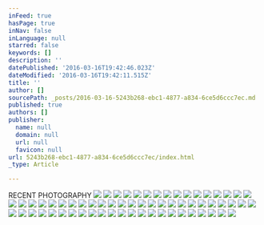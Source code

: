 ```yaml
---
inFeed: true
hasPage: true
inNav: false
inLanguage: null
starred: false
keywords: []
description: ''
datePublished: '2016-03-16T19:42:46.023Z'
dateModified: '2016-03-16T19:42:11.515Z'
title: ''
author: []
sourcePath: _posts/2016-03-16-5243b268-ebc1-4877-a834-6ce5d6ccc7ec.md
published: true
authors: []
publisher:
  name: null
  domain: null
  url: null
  favicon: null
url: 5243b268-ebc1-4877-a834-6ce5d6ccc7ec/index.html
_type: Article

---
```

RECENT PHOTOGRAPHY
![](https://the-grid-user-content.s3-us-west-2.amazonaws.com/f0a49b04-996d-4c3a-9627-321ebea2f430.jpg)
![](https://the-grid-user-content.s3-us-west-2.amazonaws.com/1014526a-4531-4b6c-b56b-3dac10101fe0.jpg)
![](https://the-grid-user-content.s3-us-west-2.amazonaws.com/c156074c-7d76-4e00-a20e-8b3ff03ee5e9.jpg)
![](https://the-grid-user-content.s3-us-west-2.amazonaws.com/e953df91-ba31-4765-b405-c0c3fc02bdd0.jpg)
![](https://the-grid-user-content.s3-us-west-2.amazonaws.com/a7918e77-d5e3-4317-83c4-d317256a9282.jpg)
![](https://the-grid-user-content.s3-us-west-2.amazonaws.com/33ccf5d8-e200-420a-9410-c60509ce60b6.jpg)
![](https://the-grid-user-content.s3-us-west-2.amazonaws.com/6f198c3e-4bd3-40f6-afb2-dfe3eb20164f.jpg)
![](https://the-grid-user-content.s3-us-west-2.amazonaws.com/c651d692-2876-4bc7-be5a-573a4ff81a43.jpg)
![](https://the-grid-user-content.s3-us-west-2.amazonaws.com/2e27b0c2-5ecc-4ed4-99b6-ffb0c2bb8448.jpg)
![](https://the-grid-user-content.s3-us-west-2.amazonaws.com/c42fff4f-c357-459e-b3a7-a519a32f7e41.jpg)
![](https://the-grid-user-content.s3-us-west-2.amazonaws.com/5a9f5922-0761-4e2e-8992-61db3c66bb25.jpg)
![](https://the-grid-user-content.s3-us-west-2.amazonaws.com/9a3869c3-cb42-4bdb-b791-eec6c6513c24.jpg)
![](https://the-grid-user-content.s3-us-west-2.amazonaws.com/60f0cd0d-bcb8-4957-8722-1770c8371312.jpg)
![](https://the-grid-user-content.s3-us-west-2.amazonaws.com/787de247-df91-4820-bfe7-3576f2ad8dee.jpg)
![](https://the-grid-user-content.s3-us-west-2.amazonaws.com/d18de12f-bf63-40d8-a607-ccd1fbf35530.jpg)
![](https://the-grid-user-content.s3-us-west-2.amazonaws.com/0e978217-f94a-4a24-82b6-bd291c1180d4.jpg)
![](https://the-grid-user-content.s3-us-west-2.amazonaws.com/bf24c593-ae72-4bd3-ab99-60a5112b148d.jpg)
![](https://the-grid-user-content.s3-us-west-2.amazonaws.com/250ed0ce-236b-4ea1-83a2-613ce71cf61a.jpg)
![](https://the-grid-user-content.s3-us-west-2.amazonaws.com/a4d8c47f-3dd3-439c-ab56-d91af840b0a4.jpg)
![](https://the-grid-user-content.s3-us-west-2.amazonaws.com/87669640-eb6d-4173-8cc2-4dba4c9ef83e.jpg)
![](https://the-grid-user-content.s3-us-west-2.amazonaws.com/1bc73ac0-859e-4265-937b-d3187ca4082e.jpg)
![](https://the-grid-user-content.s3-us-west-2.amazonaws.com/08bcc961-01a0-423e-b0bb-53ec10f87488.jpg)
![](https://the-grid-user-content.s3-us-west-2.amazonaws.com/973ea734-adb1-4bf0-82f8-ccef9ff009e4.jpg)
![](https://the-grid-user-content.s3-us-west-2.amazonaws.com/4a2ee204-fd91-448f-90f1-b9e4723a2089.jpg)
![](https://the-grid-user-content.s3-us-west-2.amazonaws.com/26d44fd6-a40e-4617-82c9-37ed6fdf51af.jpg)
![](https://the-grid-user-content.s3-us-west-2.amazonaws.com/2654161a-9129-4185-a8cd-f3ae47c55257.jpg)
![](https://the-grid-user-content.s3-us-west-2.amazonaws.com/e8eab6fb-42cf-4f07-a694-ec916d56de73.jpg)
![](https://the-grid-user-content.s3-us-west-2.amazonaws.com/4eebb8ee-1268-49ce-9923-f7e13574f34b.jpg)
![](https://the-grid-user-content.s3-us-west-2.amazonaws.com/fe702841-5f04-45b6-8f39-009107bb7778.jpg)
![](https://the-grid-user-content.s3-us-west-2.amazonaws.com/d0a22da7-0c5f-49f4-a909-f066bbc7f210.jpg)
![](https://the-grid-user-content.s3-us-west-2.amazonaws.com/a865bfb7-8497-470e-a88c-67bed2f559dd.jpg)
![](https://the-grid-user-content.s3-us-west-2.amazonaws.com/957e59a9-e023-43b4-b21f-9be945cb3c5d.jpg)
![](https://the-grid-user-content.s3-us-west-2.amazonaws.com/86d5d027-b117-4052-9cc0-b69b7cf96091.jpg)
![](https://the-grid-user-content.s3-us-west-2.amazonaws.com/0137d652-d37d-444e-b978-ff26ec1056ac.jpg)
![](https://the-grid-user-content.s3-us-west-2.amazonaws.com/2d00f26e-353b-46d3-8174-29c045edf558.jpg)
![](https://the-grid-user-content.s3-us-west-2.amazonaws.com/c95f136f-a855-4c28-ac94-036ab8fcd432.jpg)
![](https://the-grid-user-content.s3-us-west-2.amazonaws.com/08e75fce-e67b-4b4c-a1b0-33e21607c0cb.jpg)
![](https://the-grid-user-content.s3-us-west-2.amazonaws.com/8616009f-1ae0-49f8-addd-3c20f1e47cdb.jpg)
![](https://the-grid-user-content.s3-us-west-2.amazonaws.com/3f6c1041-2b8b-46e9-bbd8-0ed3a15265e5.jpg)
![](https://the-grid-user-content.s3-us-west-2.amazonaws.com/2db2b2bb-3ebf-44a2-bb0d-c7631e7c1593.jpg)
![](https://the-grid-user-content.s3-us-west-2.amazonaws.com/c5bcd927-2f7a-40a6-a979-d63862ab0e6c.jpg)
![](https://the-grid-user-content.s3-us-west-2.amazonaws.com/81d3e7a4-ad1d-4b5f-9fec-d0cff517a125.jpg)
![](https://the-grid-user-content.s3-us-west-2.amazonaws.com/34c7ab85-1e4e-4321-bd4c-e63051e9679e.jpg)
![](https://the-grid-user-content.s3-us-west-2.amazonaws.com/bed13822-4f7d-4b29-9fea-a54688908afa.jpg)
![](https://the-grid-user-content.s3-us-west-2.amazonaws.com/08d36f39-7fe8-4c21-81d2-53b7549fea21.jpg)
![](https://the-grid-user-content.s3-us-west-2.amazonaws.com/8d89a66f-1e4f-481c-9582-7fa3531b185a.jpg)
![](https://the-grid-user-content.s3-us-west-2.amazonaws.com/a541aa10-976a-4ddc-8a01-a5ce1475726a.jpg)
![](https://the-grid-user-content.s3-us-west-2.amazonaws.com/b36807cb-e7dc-4004-9974-6a2baea1fb80.jpg)
![](https://the-grid-user-content.s3-us-west-2.amazonaws.com/0eedf15f-e659-435e-9c7d-8c5373c0a6a7.jpg)
![](https://the-grid-user-content.s3-us-west-2.amazonaws.com/05631ddc-82fb-462e-81ac-945fe662de61.jpg)
![](https://the-grid-user-content.s3-us-west-2.amazonaws.com/ce3b9804-bf13-4538-8987-4dac1e0e6d1f.jpg)
![](https://the-grid-user-content.s3-us-west-2.amazonaws.com/af448aa6-df35-4ce4-8849-a2acee0805a3.jpg)
![](https://the-grid-user-content.s3-us-west-2.amazonaws.com/fbd8f5f4-e1b0-401e-ab9f-e27097a61f38.jpg)
![](https://the-grid-user-content.s3-us-west-2.amazonaws.com/c5b33421-af86-4591-b2bf-6af22b97ce0a.jpg)
![](https://the-grid-user-content.s3-us-west-2.amazonaws.com/dc863972-9839-4345-a337-e7b1099c60da.jpg)
![](https://the-grid-user-content.s3-us-west-2.amazonaws.com/1036fc3b-e88d-452b-8751-01b218577eb3.jpg)
![](https://the-grid-user-content.s3-us-west-2.amazonaws.com/a5747be5-ac97-40bd-9a57-a22dba04f2c0.jpg)
![](https://the-grid-user-content.s3-us-west-2.amazonaws.com/424ab49d-aa91-43f8-b1ec-fa6533bf4056.jpg)
![](https://the-grid-user-content.s3-us-west-2.amazonaws.com/d6598e21-4d29-444b-ad5a-3c33255dbde4.jpg)
![](https://the-grid-user-content.s3-us-west-2.amazonaws.com/2c7c5cf4-d105-4590-bd2a-b64d731bbca8.jpg)
![](https://the-grid-user-content.s3-us-west-2.amazonaws.com/efd01e7f-6ef0-4049-b737-4f4ea200120a.jpg)
![](https://the-grid-user-content.s3-us-west-2.amazonaws.com/01a6b987-42e4-4fc9-bbce-17ff9602f60d.jpg)
![](https://the-grid-user-content.s3-us-west-2.amazonaws.com/1c40ad4f-e43c-40bb-af9e-b1387c3f2322.jpg)
![](https://the-grid-user-content.s3-us-west-2.amazonaws.com/75aab978-dc5a-4e06-9dd3-4e11a02b69dd.jpg)
